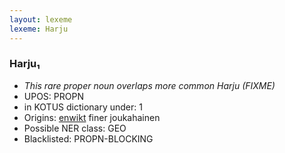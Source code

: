 ```yaml
---
layout: lexeme
lexeme: Harju
---
```


###  Harju₁

* _This rare proper noun overlaps more common *Harju* (FIXME)_
* UPOS:  PROPN
* in KOTUS dictionary under:  1
* Origins: [enwikt](https://en.wiktionary.org/wiki/Harju) finer joukahainen 
* Possible NER class:  GEO
* Blacklisted:  PROPN-BLOCKING

